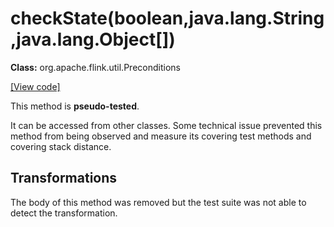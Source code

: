 # checkState(boolean,java.lang.String,java.lang.Object[])

**Class:** org.apache.flink.util.Preconditions

[[View code]](https://github.com/apache/flink/blob/740f711c4ec9c4b7cdefd01c9f64857c345a68a1/flink-core/src/main/java//org/apache/flink/util/Preconditions.java#L216)

This method is **pseudo-tested**.


It can be accessed from other classes.
Some technical issue prevented this method from being observed and measure its covering test methods and covering stack distance.

## Transformations

The body of this method was removed but the test suite was not able to detect the transformation.


